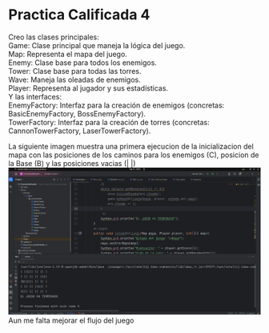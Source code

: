 # Practica Calificada 4
Creo las clases principales:  
Game: Clase principal que maneja la lógica del juego.  
Map: Representa el mapa del juego.  
Enemy: Clase base para todos los enemigos.  
Tower: Clase base para todas las torres.  
Wave: Maneja las oleadas de enemigos.  
Player: Representa al jugador y sus estadísticas.  
Y las interfaces:  
EnemyFactory: Interfaz para la creación de enemigos (concretas: BasicEnemyFactory, BossEnemyFactory).  
TowerFactory: Interfaz para la creación de torres (concretas: CannonTowerFactory, LaserTowerFactory).  

La siguiente imagen muestra una primera ejecucion de la inicializacion del mapa con las posiciones de los caminos para los enemigos (C), posicion de la Base (B) y las posiciones vacias (| |)  
![CapturaImg1](Image/PC4Img1.png)  
Aun me falta mejorar el flujo del juego  

